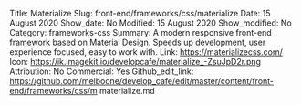 Title:  Materialize
Slug: front-end/frameworks/css/materialize
Date: 15 August 2020
Show_date: No
Modified: 15 August 2020
Show_modified: No
Category: frameworks-css
Summary: A modern responsive front-end framework based on Material Design. Speeds up development, user experience focused, easy to work with.
Link: https://materializecss.com/
Icon: https://ik.imagekit.io/developcafe/materialize_-ZsuJpD2r.png
Attribution: No
Commercial: Yes
Github_edit_link: https://github.com/melboone/develop_cafe/edit/master/content/front-end/frameworks/css/m materialize.md